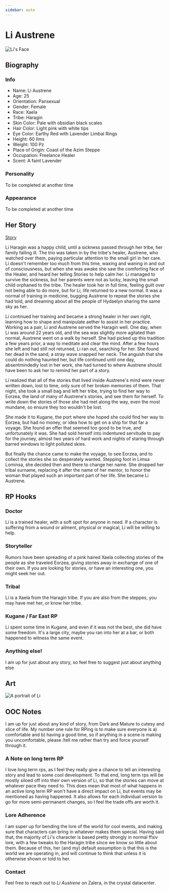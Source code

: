 ```yaml
---
sidebar: auto
---
```


# Li Austrene

![Li's Face](./liheadshot.png)

## Biography

### Info

* Name: Li Austrene
* Age: 25
* Orientation: Pansexual
* Gender: Female
* Race: Xaela
* Tribe: Haragin
* Skin Color: Pale with obsidian black scales
* Hair Color: Light pink with white tips
* Eye Color: Earthy Red with Lavender Limbal Rings
* Height: 60 Ilms
* Weight: 100 Pz
* Place of Origin: Coast of the Azim Steppe
* Occupation: Freelance Healer
* Scent: A faint Lavender

### Personality

To be completed at another time

### Appearance

To be completed at another time

## Her Story

[Story](story.md)

Li Haragin was a happy child, until a sickness passed through her tribe, her family falling ill. The trio was taken in by the tribe's healer, Austrene, who watched over them, paying particular attention to the small girl in her care. Li doesn't remember too much from this time, waxing and waning in and out of consciousness, but when she was awake she saw the comforting face of the Healer, and heard her telling Stories to help calm her. Li managed to survive the sickness, but her parents were not as lucky, leaving the small child orphaned to the tribe. The healer took her in full time, feeling guilt over not being able to do more, but for Li, life returned to a new normal. It was a normal of training in medicine, bugging Austrene to repeat the stories she had told, and dreaming about all the people of Hydaelyn sharing the same sky as her.

Li continued her training and became a strong healer in her own right, learning how to shape and manipulate aether to assist in her practice. Working as a pair, Li and Austrene served the Haragin well. One day, when Li was around 22 years old, and the sea was slightly more agitated than normal, Austrene went on a walk by herself. She had picked up this tradition a few years prior, a way to meditate and clear the mind. After a few hours she left and had still not returned, Li ran out, searching for her. She found her dead in the sand, a stray wave snapped her neck. The anguish that she could do nothing haunted her, but life continued until one day, absentmindedly lost in her work, she had turned to where Austrene should have been to ask her to remind her part of a story.

Li realized that all of the stories that lived inside Austrene's mind were never written down, lost to time, only sure of her broken memories of them. That night, she took a small bag and left her tribe, trying to find her way to Eorzea, the land of many of Austrene's stories, and see them for herself. To write down the stories of those she had met along the way, even the most mundane, so ensure they too wouldn't be lost.

She made it to Kugane, the port where she hoped she could find her way to Eorzea, but had no money, or idea how to get on a ship for that far a voyage. She found an offer that seemed too good to be true, and unfortunately it was. She had sold herself into indentured servitude to pay for the journey, almost two years of hard work and nights of staring through barred windows to light polluted skies.

But finally the chance came to make the voyage, to see Eorzea, and to collect the stories she so desperately wanted. Stepping foot in Limsa Lominsa, she decided then and there to change her name. She dropped her tribal surname, replacing it after the name of her mentor, to honor the woman that played such an important part of her life. She became Li Austrene.

## RP Hooks

### Doctor
Li is a trained healer, with a soft spot for anyone in need. If a character is suffering from a wound or ailment, physical or magical, Li will be willing to help.

### Storyteller
Rumors have been spreading of a pink haired Xaela collecting stories of the people as she traveled Eorzea, giving stories away in exchange of one of their own. If you are looking for stories, or have an interesting one, you might seek her out.

### Tribal
Li is a Xaela from the Haragin tribe. If you are also from the steppes, you may have met her, or know her tribe.

### Kugane / Far East RP
Li spent some time in Kugane, and even if it was not the best, she did have some freedom. It's a large city, maybe you ran into her at a bar, or both happened to witness the same event. 

### Anything else!
I am up for just about any story, so feel free to suggest just about anything else

## Art

![A portrait of Li](./li_portrait.jpg)



## OOC Notes

I am up for just about any kind of story, from Dark and Mature to cutesy and slice of life. My number one rule for RPing is to make sure everyone is a) comfortable and b) having a good time, so if anything in a scene is making you uncomfortable, please /tell me rather than try and force yourself through it.

### A Note on long term RP

I love long term rps, as I feel they really give a chance to tell an interesting story and lead to some cool development. To that end, long term rps will be mostly siloed off into their own version of Li, so that the stories can move at whatever pace they need to. This does mean that most of what happens in an active long term RP won't have a direct impact on Li, but events may be mentioned as having happened. It also allows for each individual version to go for more semi-permanent changes, so I feel the trade offs are worth it. 

### Lore Adherence

I am super up for bending the lore of the world for cool events, and making sure that characters can bring in whatever makes them special. Having said that, the majority of Li's character is based pretty strongly in normal ffxiv lore, with a few tweaks to the Haragin tribe since we know so little about them. Because of this, her (and my) default assumption is that this is the world we are operating in, and will continue to think that unless it is otherwise shown or told to her.

### Contact

Feel free to reach out to *Li Austrene* on Zalera, in the crystal datacenter. 

<!-- Li is no stranger to loss, but rather than let that keep her down, she let's the joy of the memories of the people that had been in her life inform her future.  -->